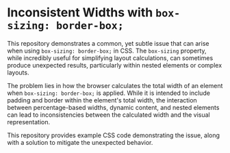 # Inconsistent Widths with `box-sizing: border-box;`

This repository demonstrates a common, yet subtle issue that can arise when using `box-sizing: border-box;` in CSS.  The `box-sizing` property, while incredibly useful for simplifying layout calculations, can sometimes produce unexpected results, particularly within nested elements or complex layouts.

The problem lies in how the browser calculates the total width of an element when `box-sizing: border-box;` is applied.  While it is intended to include padding and border within the element's total width, the interaction between percentage-based widths, dynamic content, and nested elements can lead to inconsistencies between the calculated width and the visual representation.

This repository provides example CSS code demonstrating the issue, along with a solution to mitigate the unexpected behavior.